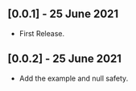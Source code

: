 ## [0.0.1] - 25 June 2021

* First Release.

## [0.0.2] - 25 June 2021

* Add the example and null safety.
